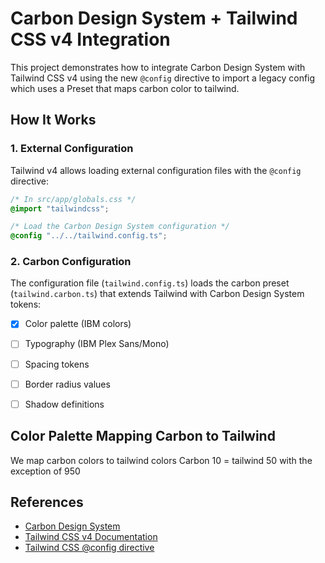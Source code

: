 # Carbon Design System + Tailwind CSS v4 Integration

This project demonstrates how to integrate Carbon Design System with Tailwind CSS v4 using the new `@config` directive to import a legacy config which uses a Preset that maps carbon color to tailwind.


## How It Works

### 1. External Configuration

Tailwind v4 allows loading external configuration files with the `@config` directive:

```css
/* In src/app/globals.css */
@import "tailwindcss";

/* Load the Carbon Design System configuration */
@config "../../tailwind.config.ts";
```

### 2. Carbon Configuration

The configuration file (`tailwind.config.ts`) loads the carbon preset (`tailwind.carbon.ts`) that extends Tailwind with Carbon Design System tokens:

- [x] Color palette (IBM colors)
- [ ] Typography (IBM Plex Sans/Mono)
- [ ] Spacing tokens
- [ ] Border radius values
- [ ] Shadow definitions


## Color Palette Mapping Carbon to Tailwind
We map carbon colors to tailwind colors Carbon 10 = tailwind 50 with the exception of 950

## References

- [Carbon Design System](https://carbondesignsystem.com/)
- [Tailwind CSS v4 Documentation](https://tailwindcss.com/)
- [Tailwind CSS @config directive](https://tailwindcss.com/docs/functions-and-directives#config-directive) 